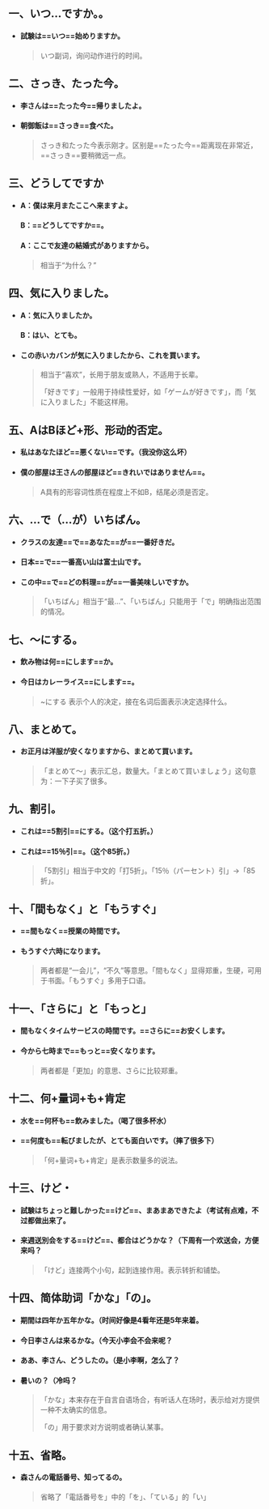 ## 一、いつ...ですか。。

 * ####  試験は==いつ==始めりますか。

   > いつ副词，询问动作进行的时间。

## 二、さっき、たった今。

- #### 李さんは==たった今==帰りましたよ。

- #### 朝御飯は==さっき==食べた。

  > さっき和たった今表示刚才。区别是==たった今==距离现在非常近，==さっき==要稍微远一点。

## 三、どうしてですか

- #### A：僕は来月またここへ来ますよ。

  #### B：==どうしてですか==。

  #### A：ここで友達の結婚式がありますから。

  > 相当于“为什么？”

## 四、気に入りました。

- #### A：気に入りましたか。

  #### B：はい、とても。

- #### この赤いカバンが気に入りましたから、これを買います。

  > 相当于“喜欢”，长用于朋友或熟人，不适用于长辈。
  >
  > 「好きです」一般用于持续性爱好，如「ゲームが好きです」，而「気に入りました」不能这样用。

## 五、AはBほど+形、形动的否定。

- #### 私はあなたほど==悪くない==です。（我没你这么坏）

- #### 僕の部屋は王さんの部屋ほど==きれいではありません==。

  > A具有的形容词性质在程度上不如B，结尾必须是否定。

## 六、…で（...が）いちばん。

- #### クラスの友達==で==あなた==が==一番好きだ。

- #### 日本==で==一番高い山は富士山です。

- #### この中==で==どの料理==が==一番美味しいですか。

  > 「いちばん」相当于“最...”、「いちばん」只能用于「で」明确指出范围的情况。

## 七、～にする。

- #### 飲み物は何==にします==か。

- #### 今日はカレーライス==にします==。

  > ~にする  表示个人的决定，接在名词后面表示决定选择什么。

## 八、まとめて。

 * ####  お正月は洋服が安くなりますから、まとめて買います。

   > 「まとめて～」表示汇总，数量大。「まとめて買いましょう」这句意为：一下子买了很多。

## 九、割引。

- #### これは==5割引==にする。（这个打五折。）

- #### これは==15％引==。（这个85折。）

  > 「5割引」相当于中文的「打5折」。「15％（パーセント）引」→「85折」。

## 十、「間もなく」と「もうすぐ」

- #### ==間もなく==授業の時間です。

- #### もうすぐ六時になります。

  > 两者都是“一会儿”，“不久”等意思。「間もなく」显得郑重，生硬，可用于书面。「もうすぐ」多用于口语。

## 十一、「さらに」と「もっと」

- #### 間もなくタイムサービスの時間です。==さらに==お安くします。

- #### 今から七時まで==もっと==安くなります。

  > 两者都是「更加」的意思、さらに比较郑重。

## 十二、何+量词+も+肯定

- #### 水を==何杯も==飲みました。（喝了很多杯水）

- #### ==何度も==転びましたが、とても面白いです。（摔了很多下）

  > 「何+量词+も+肯定」是表示数量多的说法。

## 十三、けど・

- #### 試験はちょっと難しかった==けど==、まあまあできたよ（考试有点难，不过都做出来了。

- #### 来週送別会をする==けど==、都合はどうかな？（下周有一个欢送会，方便来吗？

  > 「けど」连接两个小句，起到连接作用。表示转折和铺垫。

## 十四、简体助词「かな」「の」。

- #### 期間は四年か五年かな。（时间好像是4看年还是5年来着。

- #### 今日李さんは来るかな。（今天小李会不会来呢？

- #### ああ、李さん、どうしたの。（是小李啊，怎么了？

- #### 暑いの？（冷吗？

  > 「かな」本来存在于自言自语场合，有听话人在场时，表示给对方提供一种不太确实的信息。
  >
  > 「の」用于要求对方说明或者确认某事。

## 十五、省略。

- #### 森さんの電話番号、知ってるの。

  > 省略了「電話番号を」中的「を」、「ている」的「い」
